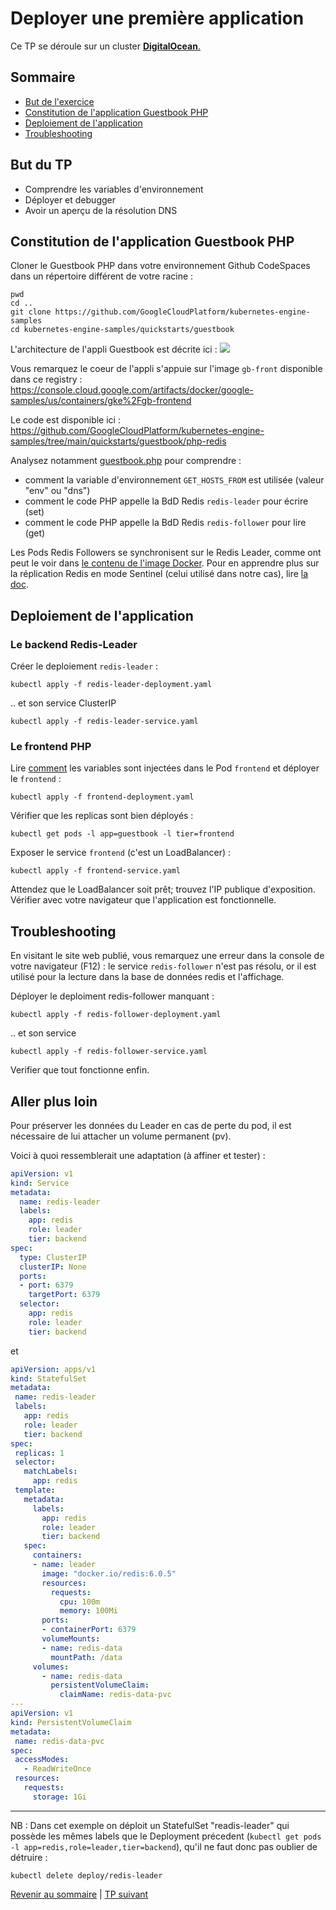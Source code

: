 # Deployer une première application

Ce TP se déroule sur un cluster <ins>**DigitalOcean**<ins>.

## Sommaire
  * [But de l'exercice](#but)
  * [Constitution de l'application Guestbook PHP](#but)
  * [Deploiement de l'application](#but)
  * [Troubleshooting](#but)


## But du TP
* Comprendre les variables d'environnement
* Déployer et debugger
* Avoir un aperçu de la résolution DNS



## Constitution de l'application Guestbook PHP

Cloner le Guestbook PHP dans votre environnement  Github CodeSpaces dans un répertoire différent de votre racine :
```shell
pwd 
cd .. 
git clone https://github.com/GoogleCloudPlatform/kubernetes-engine-samples 
cd kubernetes-engine-samples/quickstarts/guestbook
```

L'architecture de l'appli Guestbook est décrite ici : ![](https://cloud.google.com/static/kubernetes-engine/images/guestbook_diagram.svg)

Vous remarquez le coeur de l'appli s'appuie sur l'image `gb-front` disponible dans ce registry :   
https://console.cloud.google.com/artifacts/docker/google-samples/us/containers/gke%2Fgb-frontend

Le code est disponible ici :  
https://github.com/GoogleCloudPlatform/kubernetes-engine-samples/tree/main/quickstarts/guestbook/php-redis

Analysez notamment [guestbook.php](https://github.com/GoogleCloudPlatform/kubernetes-engine-samples/blob/main/quickstarts/guestbook/php-redis/guestbook.php) pour comprendre :
* comment la variable d'environnement `GET_HOSTS_FROM` est utilisée (valeur "env" ou "dns")
* comment le code PHP appelle la BdD Redis `redis-leader` pour écrire (set)
* comment le code PHP appelle la BdD Redis `redis-follower` pour lire (get)
 
Les Pods Redis Followers se synchronisent sur le Redis Leader, comme ont peut le voir dans [le contenu de l'image Docker]( https://github.com/kubernetes/examples/tree/master/guestbook/redis-slave).
Pour en apprendre plus sur la réplication Redis en mode Sentinel (celui utilisé dans notre cas), lire [la doc](https://redis.io/docs/management/replication/).

## Deploiement de l'application

### Le backend Redis-Leader
Créer le deploiement `redis-leader` :
```shell
kubectl apply -f redis-leader-deployment.yaml
```
.. et son service ClusterIP
```shell
kubectl apply -f redis-leader-service.yaml
```
### Le frontend PHP

Lire [comment](https://github.com/GoogleCloudPlatform/kubernetes-engine-samples/blob/main/quickstarts/guestbook/frontend-deployment.yaml) les variables sont injectées dans le Pod `frontend` et déployer le `frontend` :
```shell
kubectl apply -f frontend-deployment.yaml
```

Vérifier que les replicas sont bien déployés :
```shell
kubectl get pods -l app=guestbook -l tier=frontend
```

Exposer le service `frontend` (c'est un LoadBalancer) :
```shell
kubectl apply -f frontend-service.yaml
```

Attendez que le LoadBalancer soit prêt; trouvez l'IP publique d'exposition.
Vérifier avec votre navigateur que l'application est fonctionnelle.

## Troubleshooting
En visitant le site web publié, vous remarquez une erreur dans la console de votre navigateur (F12) : le service `redis-follower` n'est pas résolu, or il est utilisé pour la lecture dans la base de données redis et l'affichage.

Déployer le deploiment redis-follower manquant :
```shell
kubectl apply -f redis-follower-deployment.yaml
```

.. et son service

```shell
kubectl apply -f redis-follower-service.yaml
```

Verifier que tout fonctionne enfin.

## Aller plus loin
 
Pour préserver les données du Leader en cas de perte du pod, il est nécessaire de lui attacher un volume permanent (pv).
 
Voici à quoi ressemblerait une adaptation (à affiner et tester) :
 
```yaml 
apiVersion: v1
kind: Service
metadata:
  name: redis-leader
  labels:
    app: redis
    role: leader
    tier: backend
spec:
  type: ClusterIP
  clusterIP: None
  ports:
  - port: 6379
    targetPort: 6379
  selector:
    app: redis
    role: leader
    tier: backend
 ```
 
 et
 
 ```yaml
 apiVersion: apps/v1
kind: StatefulSet
metadata:
  name: redis-leader
  labels:
    app: redis
    role: leader
    tier: backend
spec:
  replicas: 1
  selector:
    matchLabels:
      app: redis
  template:
    metadata:
      labels:
        app: redis
        role: leader
        tier: backend
    spec:
      containers:
      - name: leader
        image: "docker.io/redis:6.0.5"
        resources:
          requests:
            cpu: 100m
            memory: 100Mi
        ports:
        - containerPort: 6379
        volumeMounts:
        - name: redis-data
          mountPath: /data
      volumes:
        - name: redis-data
          persistentVolumeClaim:
            claimName: redis-data-pvc
 ---
apiVersion: v1
kind: PersistentVolumeClaim
metadata:
  name: redis-data-pvc
spec:
  accessModes:
    - ReadWriteOnce
  resources:
    requests:
      storage: 1Gi
 ```
---

 NB : Dans cet exemple on déploit un StatefulSet "readis-leader" qui possède les mêmes labels que le Deployment précedent (```kubectl get pods -l app=redis,role=leader,tier=backend```), qu'il ne faut donc pas oublier de détruire :
```
kubectl delete deploy/redis-leader
```

[Revenir au sommaire](../README.md) | [TP suivant](./TP05.md)
